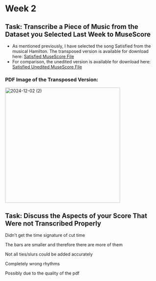 # Week 2

## Task: Transcribe a Piece of Music from the Dataset you Selected Last Week to MuseScore

- As mentioned previously, I have selected the song Satisfied from the musical Hamilton. The transposed version is available for download here: [Satisfied MuseScore File](SatisfiedMuseScore.mscz)
- For comparison, the unedited version is available for download here: [Satisfied Unedited MuseScore File](SatisfiedUnedited.mscz)

### PDF Image of the Transposed Version: 

<img width="376" alt="2024-12-02 (2)" src="https://github.com/user-attachments/assets/398bb123-f43a-420b-8a46-056db37505ab">

## Task: Discuss the Aspects of your Score That Were not Transcribed Properly

Didn’t get the time signature of cut time

The bars are smaller and therefore there are more of them

Not all ties/slurs could be added accurately

Completely wrong rhythms 

Possibly due to the quality of the pdf
